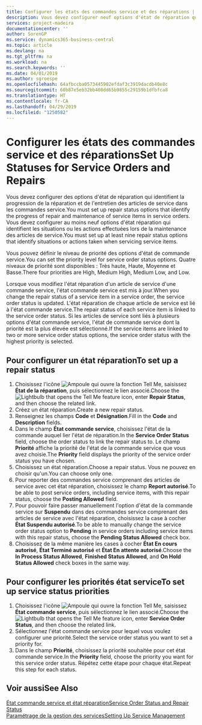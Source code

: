 ```yaml
---
title: Configurer les états des commandes service et des réparations | Microsoft Docs
description: Vous devez configurer neuf options d'état de réparation qui identifient la progression de la réparation et de l'entretien des articles de service dans les commandes service.
services: project-madeira
documentationcenter: ''
author: SorenGP
ms.service: dynamics365-business-central
ms.topic: article
ms.devlang: na
ms.tgt_pltfrm: na
ms.workload: na
ms.search.keywords: ''
ms.date: 04/01/2019
ms.author: sgroespe
ms.openlocfilehash: 64afbccba0573445902efdaf3c3919dacdb40e8c
ms.sourcegitcommit: 60b87e5eb32bb408dd65b9855c29159b1dfbfca8
ms.translationtype: HT
ms.contentlocale: fr-CA
ms.lasthandoff: 04/29/2019
ms.locfileid: "1250582"
---
```

# <a name="set-up-statuses-for-service-orders-and-repairs"></a><span data-ttu-id="7d592-103">Configurer les états des commandes service et des réparations</span><span class="sxs-lookup"><span data-stu-id="7d592-103">Set Up Statuses for Service Orders and Repairs</span></span>
<span data-ttu-id="7d592-104">Vous devez configurer des options d'état de réparation qui identifient la progression de la réparation et de l'entretien des articles de service dans les commandes service.</span><span class="sxs-lookup"><span data-stu-id="7d592-104">You must set up repair status options that identify the progress of repair and maintenance of service items in service orders.</span></span> <span data-ttu-id="7d592-105">Vous devez configurer au moins neuf options d'état réparation qui identifient les situations ou les actions effectuées lors de la maintenance des articles de service.</span><span class="sxs-lookup"><span data-stu-id="7d592-105">You must set up at least nine repair status options that identify situations or actions taken when servicing service items.</span></span>  

<span data-ttu-id="7d592-106">Vous pouvez définir le niveau de priorité des options d'état de commande service.</span><span class="sxs-lookup"><span data-stu-id="7d592-106">You can set the priority level for service order status options.</span></span> <span data-ttu-id="7d592-107">Quatre niveaux de priorité sont disponibles : Très haute, Haute, Moyenne et Basse.</span><span class="sxs-lookup"><span data-stu-id="7d592-107">There four priorities are High, Medium High, Medium Low, and Low.</span></span>  

<span data-ttu-id="7d592-108">Lorsque vous modifiez l'état réparation d'un article de service d'une commande service, l'état commande service est mis à jour.</span><span class="sxs-lookup"><span data-stu-id="7d592-108">When you change the repair status of a service item in a service order, the service order status is updated.</span></span> <span data-ttu-id="7d592-109">L'état réparation de chaque article de service est lié à l'état commande service.</span><span class="sxs-lookup"><span data-stu-id="7d592-109">The repair status of each service item is linked to the service order status.</span></span> <span data-ttu-id="7d592-110">Si les articles de service sont liés à plusieurs options d'état commande service, l'état de commande service dont la priorité est la plus élevée est sélectionné.</span><span class="sxs-lookup"><span data-stu-id="7d592-110">If the service items are linked to two or more service order status options, the service order status with the highest priority is selected.</span></span>  

## <a name="to-set-up-a-repair-status"></a><span data-ttu-id="7d592-111">Pour configurer un état réparation</span><span class="sxs-lookup"><span data-stu-id="7d592-111">To set up a repair status</span></span>  
1. <span data-ttu-id="7d592-112">Choisissez l'icône ![Ampoule qui ouvre la fonction Tell Me](media/ui-search/search_small.png "Dites-moi ce que vous voulez faire"), saisissez **État de la réparation**, puis sélectionnez le lien associé.</span><span class="sxs-lookup"><span data-stu-id="7d592-112">Choose the ![Lightbulb that opens the Tell Me feature](media/ui-search/search_small.png "Tell me what you want to do") icon, enter **Repair Status**, and then choose the related link.</span></span>
2. <span data-ttu-id="7d592-113">Créez un état réparation.</span><span class="sxs-lookup"><span data-stu-id="7d592-113">Create a new repair status.</span></span>  
3. <span data-ttu-id="7d592-114">Renseignez les champs **Code** et **Désignation**.</span><span class="sxs-lookup"><span data-stu-id="7d592-114">Fill in the **Code** and **Description** fields.</span></span>  
4. <span data-ttu-id="7d592-115">Dans le champ **État commande service**, choisissez l'état de la commande auquel lier l'état de réparation.</span><span class="sxs-lookup"><span data-stu-id="7d592-115">In the **Service Order Status** field, choose the order status to link the repair status to.</span></span> <span data-ttu-id="7d592-116">Le champ **Priorité** affiche la priorité de l'état de la commande service que vous avez choisie.</span><span class="sxs-lookup"><span data-stu-id="7d592-116">The **Priority** field displays the priority of the service order status you have chosen.</span></span>  
5. <span data-ttu-id="7d592-117">Choisissez un état réparation.</span><span class="sxs-lookup"><span data-stu-id="7d592-117">Choose a repair status.</span></span> <span data-ttu-id="7d592-118">Vous ne pouvez en choisir qu'un.</span><span class="sxs-lookup"><span data-stu-id="7d592-118">You can choose only one.</span></span>  
6. <span data-ttu-id="7d592-119">Pour reporter des commandes service comprenant des articles de service avec cet état réparation, choisissez le champ **Report autorisé**.</span><span class="sxs-lookup"><span data-stu-id="7d592-119">To be able to post service orders, including service items, with this repair status, choose the **Posting Allowed** field.</span></span>  
7. <span data-ttu-id="7d592-120">Pour pouvoir faire passer manuellement l'option d'état de la commande service sur **Suspendu** dans des commandes service comprenant des articles de service avec l'état réparation, choisissez la case à cocher **État Suspendu autorisé**.</span><span class="sxs-lookup"><span data-stu-id="7d592-120">To be able to manually change the service order status option to **Pending** in service orders including service items with this repair status, choose the **Pending Status Allowed** check box.</span></span>  
8. <span data-ttu-id="7d592-121">Choisissez de la même manière les cases à cocher **État En cours autorisé**, **État Terminé autorisé** et **État En attente autorisé**.</span><span class="sxs-lookup"><span data-stu-id="7d592-121">Choose the **In Process Status Allowed**, **Finished Status Allowed**, and **On Hold Status Allowed** check boxes in the same way.</span></span>
  
## <a name="to-set-up-service-status-priorities"></a><span data-ttu-id="7d592-122">Pour configurer les priorités état service</span><span class="sxs-lookup"><span data-stu-id="7d592-122">To set up service status priorities</span></span>  
1. <span data-ttu-id="7d592-123">Choisissez l'icône ![Ampoule qui ouvre la fonction Tell Me](media/ui-search/search_small.png "Dites-moi ce que vous voulez faire"), saisissez **État commande service**, puis sélectionnez le lien associé.</span><span class="sxs-lookup"><span data-stu-id="7d592-123">Choose the ![Lightbulb that opens the Tell Me feature](media/ui-search/search_small.png "Tell me what you want to do") icon, enter **Service Order Status**, and then choose the related link.</span></span>  
2. <span data-ttu-id="7d592-124">Sélectionnez l'état commande service pour lequel vous voulez configurer une priorité.</span><span class="sxs-lookup"><span data-stu-id="7d592-124">Select the service order status you want to set a priority for.</span></span>  
3. <span data-ttu-id="7d592-125">Dans le champ **Priorité**, choisissez la priorité souhaitée pour cet état commande service.</span><span class="sxs-lookup"><span data-stu-id="7d592-125">In the **Priority** field, choose the priority you want for this service order status.</span></span> <span data-ttu-id="7d592-126">Répétez cette étape pour chaque état.</span><span class="sxs-lookup"><span data-stu-id="7d592-126">Repeat this step for each status.</span></span>  

## <a name="see-also"></a><span data-ttu-id="7d592-127">Voir aussi</span><span class="sxs-lookup"><span data-stu-id="7d592-127">See Also</span></span>  
[<span data-ttu-id="7d592-128">État commande service et état réparation</span><span class="sxs-lookup"><span data-stu-id="7d592-128">Service Order Status and Repair Status</span></span>](service-service-order-status-and-repair-status.md)  
[<span data-ttu-id="7d592-129">Paramétrage de la gestion des services</span><span class="sxs-lookup"><span data-stu-id="7d592-129">Setting Up Service Management</span></span>](service-setup-service.md)  
